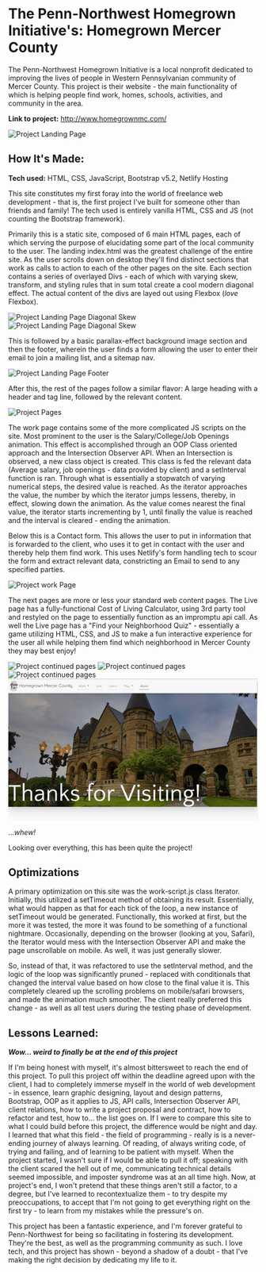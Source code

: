 # The Penn-Northwest Homegrown Initiative's: Homegrown Mercer County

The Penn-Northwest Homegrown Initiative is a local nonprofit dedicated to improving the lives of people in Western Pennsylvanian community of Mercer County. This project is their website - the main functionality of which is helping people find work, homes, schools, activities, and community in the area.

**Link to project:** http://www.homegrownmc.com/

<!-- ![Project Landing Page](https://i.imgur.com/WJWiRjX.png) -->

![Project Landing Page](./images/gif/landing.gif)

## How It's Made:

**Tech used:** HTML, CSS, JavaScript, Bootstrap v5.2, Netlify Hosting

This site constitutes my first foray into the world of freelance web development - that is, the first project I've built for someone other than friends and family! The tech used is entirely vanilla HTML, CSS and JS (not counting the Bootstrap framework).

Primarily this is a static site, composed of 6 main HTML pages, each of which serving the purpose of elucidating some part of the local community to the user. The landing index.html was the greatest challenge of the entire site. As the user scrolls down on desktop they'll find distinct sections that work as calls to action to each of the other pages on the site. Each section contains a series of overlayed Divs - each of which with varying skew, transform, and styling rules that in sum total create a cool modern diagonal effect. The actual content of the divs are layed out using Flexbox (_love_ Flexbox).

<!-- _Check it out!_ -->

![Project Landing Page Diagonal Skew](https://i.imgur.com/4dtKHbX.png)
![Project Landing Page Diagonal Skew](https://i.imgur.com/K8BPdxZ.png)

This is followed by a basic parallax-effect background image section and then the footer, wherein the user finds a form allowing the user to enter their email to join a mailing list, and a sitemap nav.

![Project Landing Page Footer](https://i.imgur.com/fiIrBri.png)

After this, the rest of the pages follow a similar flavor: A large heading with a header and tag line, followed by the relevant content.

![Project Pages](./images/gif/gif-2.gif)

The work page contains some of the more complicated JS scripts on the site. Most prominent to the user is the Salary/College/Job Openings animation. This effect is accomplished through an OOP Class oriented approach and the Intersection Observer API. When an Intersection is observed, a new class object is created. This class is fed the relevant data (Average salary, job openings - data provided by client) and a setInterval function is ran. Through what is essentially a stopwatch of varying numerical steps, the desired value is reached. As the iterator approaches the value, the number by which the iterator jumps lessens, thereby, in effect, slowing down the animation. As the value comes nearest the final value, the iterator starts incrementing by 1, until finally the value is reached and the interval is cleared - ending the animation.

Below this is a Contact form. This allows the user to put in information that is forwarded to the client, who uses it to get in contact with the user and thereby help them find work. This uses Netlify's form handling tech to scour the form and extract relevant data, constricting an Email to send to any specified parties.

![Project work Page](./images/gif/gif-3.gif)

The next pages are more or less your standard web content pages. The Live page has a fully-functional Cost of Living Calculator, using 3rd party tool and restyled on the page to essentially function as an impromptu api call. As well the Live page has a "Find your Neighborhood Quiz" - essentially a game utilizing HTML, CSS, and JS to make a fun interactive experience for the user all while helping them find which neighborhood in Mercer County they may best enjoy!

![Project continued pages](./images/gif/gif-4.gif)
![Project continued pages](./images/gif/gif-5.gif)
![Project continued pages](./images/gif/gif-6.gif)
![Project continued pages](./images/gif/gif-7.gif)

..._whew!_

Looking over everything, this has been quite the project!

## Optimizations

A primary optimization on this site was the work-script.js class Iterator.
Initially, this utilized a setTimeout method of obtaining its result. Essentially, what would happen as that for each tick of the loop, a new instance of setTimeout would be generated. Functionally, this worked at first, but the more it was tested, the more it was found to be something of a functional nightmare. Occasionally, depending on the browser (looking at you, Safari), the Iterator would mess with the Intersection Observer API and make the page unscrollable on mobile. As well, it was just generally slower.

So, instead of that, it was refactored to use the setInterval method, and the logic of the loop was significantly pruned - replaced with conditionals that changed the interval value based on how close to the final value it is. This completely cleared up the scrolling problems on mobile/safari browsers, and made the animation much smoother. The client really preferred this change - as well as all test users during the testing phase of development.

## Lessons Learned:

**_Wow... weird to finally be at the end of this project_**

If I'm being honest with myself, it's almost bittersweet to reach the end of this project. To pull this project off within the deadline agreed upon with the client, I had to completely immerse myself in the world of web development - in essence, learn graphic designing, layout and design patterns, Bootstrap, OOP as it applies to JS, API calls, Intersection Observer API, client relations, how to write a project proposal and contract, how to refactor and test, how to... the list goes on. If I were to compare this site to what I could build before this project, the difference would be night and day.
I learned that what this field - the field of programming - really is is a never-ending journey of always learning. Of reading, of always writing code, of trying and failing, and of learning to be patient with myself. When the project started, I wasn't sure if I would be able to pull it off; speaking with the client scared the hell out of me, communicating technical details seemed impossible, and imposter syndrome was at an all time high. Now, at project's end, I won't pretend that these things aren't still a factor, to a degree, but I've learned to recontextualize them - to try despite my preoccupations, to accept that I'm not going to get everything right on the first try - to learn from my mistakes while the pressure's on.

This project has been a fantastic experience, and I'm forever grateful to Penn-Northwest for being so facilitating in fostering its development. They're the best, as well as the programming community as such. I love tech, and this project has shown - beyond a shadow of a doubt - that I've making the right decision by dedicating my life to it.
